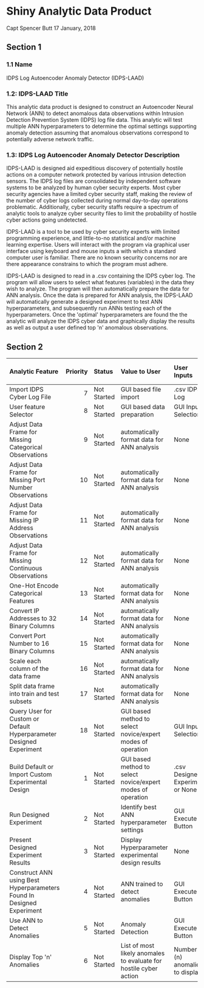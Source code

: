 Shiny Analytic Data Product
================
Capt Spencer Butt
17 January, 2018

Section 1
---------

### 1.1 Name

IDPS Log Autoencoder Anomaly Detector (IDPS-LAAD)

### 1.2: IDPS-LAAD Title

This analytic data product is designed to construct an Autoencoder Neural Network (ANN) to detect anomalous data observations within Intrusion Detection Prevention System (IDPS) log file data. This analytic will test multiple ANN hyperparameters to determine the optimal settings supporting anomaly detection assuming that anomalous observations correspond to potentially adverse network traffic.

### 1.3: IDPS Log Autoencoder Anomaly Detector Description

IDPS-LAAD is designed aid expeditious discovery of potentially hostile actions on a computer network protected by various intrusion detection sensors. The IDPS log files are consolidated by independent software systems to be analyzed by human cyber security experts. Most cyber security agencies have a limited cyber security staff, making the review of the number of cyber logs collected during normal day-to-day operations problematic. Additionally, cyber security staffs require a spectrum of analytic tools to analyze cyber security files to limit the probability of hostile cyber actions going undetected.

IDPS-LAAD is a tool to be used by cyber security experts with limited programming experience, and little-to-no statistical and/or machine learning expertise. Users will interact with the program via graphical user interface using keyboard and mouse inputs a with which a standard computer user is familiar. There are no known security concerns nor are there appearance constrains to which the program must adhere.

IDPS-LAAD is designed to read in a .csv containing the IDPS cyber log. The program will allow users to select what features (variables) in the data they wish to analyze. The program will then automatically prepare the data for ANN analysis. Once the data is prepared for ANN analysis, the IDPS-LAAD will automatically generate a designed experiment to test ANN hyperparameters, and subsequently run ANNs testing each of the hyperparameters. Once the 'optimal' hyperparameters are found the the analytic will analyze the IDPS cyber data and graphically display the results as well as output a user defined top 'n' anomalous observations.

Section 2
---------

<table style="width:100%;">
<colgroup>
<col width="23%" />
<col width="3%" />
<col width="4%" />
<col width="22%" />
<col width="11%" />
<col width="8%" />
<col width="7%" />
<col width="10%" />
<col width="7%" />
</colgroup>
<thead>
<tr class="header">
<th align="left">Analytic Feature</th>
<th align="right">Priority</th>
<th align="left">Status</th>
<th align="left">Value to User</th>
<th align="left">User Inputs</th>
<th align="left">Outputs</th>
<th align="left">Purpose of Output</th>
<th align="left">Sufficient Time to Deadline?</th>
<th align="left">Required in Version?</th>
</tr>
</thead>
<tbody>
<tr class="odd">
<td align="left">Import IDPS Cyber Log File</td>
<td align="right">7</td>
<td align="left">Not Started</td>
<td align="left">GUI based file import</td>
<td align="left">.csv IDPS Log</td>
<td align="left">data frame</td>
<td align="left">Information to User</td>
<td align="left">No</td>
<td align="left">No</td>
</tr>
<tr class="even">
<td align="left">User feature Selector</td>
<td align="right">8</td>
<td align="left">Not Started</td>
<td align="left">GUI based data preparation</td>
<td align="left">GUI Input Selection</td>
<td align="left">data frame</td>
<td align="left">Information to User</td>
<td align="left">No</td>
<td align="left">No</td>
</tr>
<tr class="odd">
<td align="left">Adjust Data Frame for Missing Categorical Observations</td>
<td align="right">9</td>
<td align="left">Not Started</td>
<td align="left">automatically format data for ANN analysis</td>
<td align="left">None</td>
<td align="left">data frame</td>
<td align="left">Internal to Analytic</td>
<td align="left">No</td>
<td align="left">No</td>
</tr>
<tr class="even">
<td align="left">Adjust Data Frame for Missing Port Number Observations</td>
<td align="right">10</td>
<td align="left">Not Started</td>
<td align="left">automatically format data for ANN analysis</td>
<td align="left">None</td>
<td align="left">data frame</td>
<td align="left">Internal to Analytic</td>
<td align="left">No</td>
<td align="left">No</td>
</tr>
<tr class="odd">
<td align="left">Adjust Data Frame for Missing IP Address Observations</td>
<td align="right">11</td>
<td align="left">Not Started</td>
<td align="left">automatically format data for ANN analysis</td>
<td align="left">None</td>
<td align="left">data frame</td>
<td align="left">Internal to Analytic</td>
<td align="left">No</td>
<td align="left">No</td>
</tr>
<tr class="even">
<td align="left">Adjust Data Frame for Missing Continuous Observations</td>
<td align="right">12</td>
<td align="left">Not Started</td>
<td align="left">automatically format data for ANN analysis</td>
<td align="left">None</td>
<td align="left">data frame</td>
<td align="left">Internal to Analytic</td>
<td align="left">No</td>
<td align="left">No</td>
</tr>
<tr class="odd">
<td align="left">One-Hot Encode Categorical Features</td>
<td align="right">13</td>
<td align="left">Not Started</td>
<td align="left">automatically format data for ANN analysis</td>
<td align="left">None</td>
<td align="left">data frame</td>
<td align="left">Internal to Analytic</td>
<td align="left">No</td>
<td align="left">No</td>
</tr>
<tr class="even">
<td align="left">Convert IP Addresses to 32 Binary Columns</td>
<td align="right">14</td>
<td align="left">Not Started</td>
<td align="left">automatically format data for ANN analysis</td>
<td align="left">None</td>
<td align="left">data frame</td>
<td align="left">Internal to Analytic</td>
<td align="left">No</td>
<td align="left">No</td>
</tr>
<tr class="odd">
<td align="left">Convert Port Number to 16 Binary Columns</td>
<td align="right">15</td>
<td align="left">Not Started</td>
<td align="left">automatically format data for ANN analysis</td>
<td align="left">None</td>
<td align="left">data frame</td>
<td align="left">Internal to Analytic</td>
<td align="left">No</td>
<td align="left">No</td>
</tr>
<tr class="even">
<td align="left">Scale each column of the data frame</td>
<td align="right">16</td>
<td align="left">Not Started</td>
<td align="left">automatically format data for ANN analysis</td>
<td align="left">None</td>
<td align="left">data frame</td>
<td align="left">Internal to Analytic</td>
<td align="left">No</td>
<td align="left">No</td>
</tr>
<tr class="odd">
<td align="left">Split data frame into train and test subsets</td>
<td align="right">17</td>
<td align="left">Not Started</td>
<td align="left">automatically format data for ANN analysis</td>
<td align="left">None</td>
<td align="left">data frame</td>
<td align="left">Internal to Analytic</td>
<td align="left">No</td>
<td align="left">No</td>
</tr>
<tr class="even">
<td align="left">Query User for Custom or Default Hyperparameter Designed Experiment</td>
<td align="right">18</td>
<td align="left">Not Started</td>
<td align="left">GUI based method to select novice/expert modes of operation</td>
<td align="left">GUI Input Selection</td>
<td align="left">None</td>
<td align="left">Internal to Analytic</td>
<td align="left">No</td>
<td align="left">No</td>
</tr>
<tr class="odd">
<td align="left">Build Default or Import Custom Experimental Design</td>
<td align="right">1</td>
<td align="left">Not Started</td>
<td align="left">GUI based method to select novice/expert modes of operation</td>
<td align="left">.csv Designed Experiment or None</td>
<td align="left">DOE data frame</td>
<td align="left">Internal to Analytic</td>
<td align="left">Yes</td>
<td align="left">Yes (Default Only)</td>
</tr>
<tr class="even">
<td align="left">Run Designed Experiment</td>
<td align="right">2</td>
<td align="left">Not Started</td>
<td align="left">Identify best ANN hyperparameter settings</td>
<td align="left">GUI Execute Button</td>
<td align="left">Status Bar</td>
<td align="left">Information to User</td>
<td align="left">Yes</td>
<td align="left">Yes</td>
</tr>
<tr class="odd">
<td align="left">Present Designed Experiment Results</td>
<td align="right">3</td>
<td align="left">Not Started</td>
<td align="left">Display Hyperparameter experimental design results</td>
<td align="left">None</td>
<td align="left">Test Design Results</td>
<td align="left">Information to User</td>
<td align="left">Yes</td>
<td align="left">Yes</td>
</tr>
<tr class="even">
<td align="left">Construct ANN using Best Hyperparameters Found In Designed Experiment</td>
<td align="right">4</td>
<td align="left">Not Started</td>
<td align="left">ANN trained to detect anomalies</td>
<td align="left">GUI Execute Button</td>
<td align="left">Status Bar</td>
<td align="left">Information to User</td>
<td align="left">Yes</td>
<td align="left">Yes</td>
</tr>
<tr class="odd">
<td align="left">Use ANN to Detect Anomalies</td>
<td align="right">5</td>
<td align="left">Not Started</td>
<td align="left">Anomaly Detection</td>
<td align="left">GUI Execute Button</td>
<td align="left">Histogram of Anomalies</td>
<td align="left">Identify Anomalies</td>
<td align="left">Yes</td>
<td align="left">Yes</td>
</tr>
<tr class="even">
<td align="left">Display Top 'n' Anomalies</td>
<td align="right">6</td>
<td align="left">Not Started</td>
<td align="left">List of most likely anomales to evaluate for hostile cyber action</td>
<td align="left">Number (n) anomalies to display</td>
<td align="left">List/Table</td>
<td align="left">Identify Anomalies</td>
<td align="left">Yes</td>
<td align="left">Yes</td>
</tr>
</tbody>
</table>
